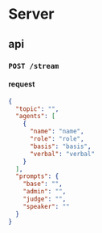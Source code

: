# Server

## api

### `POST /stream`

#### request

```json
{
  "topic": "",
  "agents": [
    {
      "name": "name",
      "role": "role",
      "basis": "basis",
      "verbal": "verbal"
    }
  ],
  "prompts": {
    "base": "",
    "admin": "",
    "judge": "",
    "speaker": ""
  }
}
```
